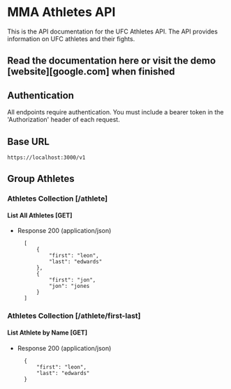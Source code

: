 # MMA Athletes API

This is the API documentation for the UFC Athletes API.
The API provides information on UFC athletes and their fights.

## Read the documentation here or visit the demo [website][google.com] when finished

## Authentication

All endpoints require authentication. You must include a bearer token in the 'Authorization' header of each request.

## Base URL

`https://localhost:3000/v1`

## Group Athletes

### Athletes Collection [/athlete]

#### List All Athletes [GET]

+ Response 200 (application/json)

        [
            {
                "first": "leon",
                "last": "edwards"
            },
            {
                "first": "jon",
                "jon": "jones
            }
        ]


### Athletes Collection [/athlete/first-last]

#### List Athlete by Name [GET]

+ Response 200 (application/json)

        {
            "first": "leon",
            "last": "edwards"
        }